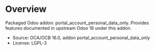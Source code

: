 # Overview

Packaged Odoo addon: portal_account_personal_data_only. Provides features documented in upstream Odoo 16 under this addon.

- Source: OCA/OCB 16.0, addon portal_account_personal_data_only
- License: LGPL-3
